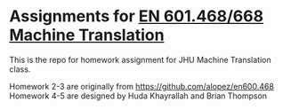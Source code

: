 #  Assignments for [EN 601.468/668 Machine Translation](http://mt-class.org/jhu/)

This is the repo for homework assignment for JHU Machine Translation class.

Homework 2-3 are originally from https://github.com/alopez/en600.468
Homework 4-5 are designed by Huda Khayrallah and Brian Thompson